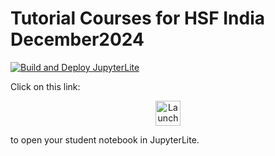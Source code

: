 # Tutorial Courses for HSF India December2024

[![Build and Deploy JupyterLite](https://github.com/ianna/courses-hsf-india-december2024/actions/workflows/jupyterlite.yml/badge.svg)](https://github.com/ianna/courses-hsf-india-december2024/actions/workflows/jupyterlite.yml)

Click on this link:

<p align="center">
  <a href="https://ianna.github.io/courses-hsf-india-december2024/lab/Elephants.ipynb">
    <img src="https://jupyterlite.readthedocs.io/en/latest/_static/badge.svg" alt="Launch JupyterLite" height="40">
  </a>
</p>

to open your student notebook in JupyterLite.

